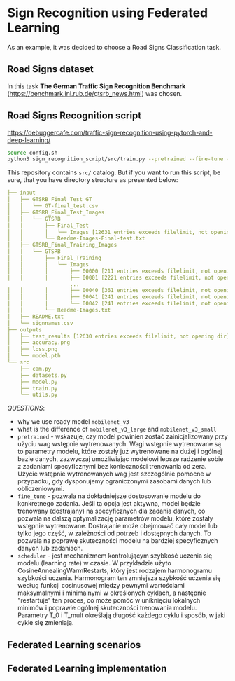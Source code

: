 # Sign Recognition using Federated Learning

As an example, it was decided to choose a Road Signs Classification task.


## Road Signs dataset

In this task **The German Traffic Sign Recognition Benchmark** (https://benchmark.ini.rub.de/gtsrb_news.html) was chosen.



## Road Signs Recognition script

https://debuggercafe.com/traffic-sign-recognition-using-pytorch-and-deep-learning/
```bash
source config.sh
python3 sign_recognition_script/src/train.py --pretrained --fine-tune --epochs $EPOCHS --learning-rate $LEARNING_RATE
```

This repository contains `src/` catalog. But if you want to run this script, be sure, that you have directory structure as presented below:

```yaml
├── input
│   ├── GTSRB_Final_Test_GT
│   │   └── GT-final_test.csv
│   ├── GTSRB_Final_Test_Images
│   │   └── GTSRB
│   │       ├── Final_Test
│   │       │   └── Images [12631 entries exceeds filelimit, not opening dir]
│   │       └── Readme-Images-Final-test.txt
│   ├── GTSRB_Final_Training_Images
│   │   └── GTSRB
│   │       ├── Final_Training
│   │       │   └── Images
│   │       │       ├── 00000 [211 entries exceeds filelimit, not opening dir]
│   │       │       ├── 00001 [2221 entries exceeds filelimit, not opening dir]
                    ...
│   │       │       ├── 00040 [361 entries exceeds filelimit, not opening dir]
│   │       │       ├── 00041 [241 entries exceeds filelimit, not opening dir]
│   │       │       └── 00042 [241 entries exceeds filelimit, not opening dir]
│   │       └── Readme-Images.txt
│   ├── README.txt
│   └── signnames.csv
├── outputs
│   ├── test_results [12630 entries exceeds filelimit, not opening dir]
│   ├── accuracy.png
│   ├── loss.png
│   └── model.pth
└── src
    ├── cam.py
    ├── datasets.py
    ├── model.py
    ├── train.py
    └── utils.py
```

*QUESTIONS*:
* why we use ready model `mobilenet_v3`
* what is the difference of `mobilenet_v3_large` and `mobilenet_v3_small`
* `pretrained` - wskazuje, czy model powinien zostać zainicjalizowany przy użyciu wag wstępnie wytrenowanych.
Wagi wstępnie wytrenowane są to parametry modelu, które zostały już wytrenowane na dużej i ogólnej bazie danych,
zazwyczaj umożliwiając modelowi lepsze radzenie sobie z zadaniami specyficznymi bez konieczności trenowania od zera.
Użycie wstępnie wytrenowanych wag jest szczególnie pomocne w przypadku, gdy dysponujemy ograniczonymi zasobami danych
lub obliczeniowymi.
* `fine_tune` - pozwala na dokładniejsze dostosowanie modelu do konkretnego zadania. Jeśli ta opcja jest
aktywna, model będzie trenowany (dostrajany) na specyficznych dla zadania danych, co pozwala na dalszą optymalizację
parametrów modelu, które zostały wstępnie wytrenowane. Dostrajanie może obejmować cały model lub tylko jego część, w
zależności od potrzeb i dostępnych danych. To pozwala na poprawę skuteczności modelu na bardziej specyficznych danych
lub zadaniach.
* `scheduler` -  jest mechanizmem kontrolującym szybkość uczenia się modelu (learning rate) w czasie. W przykładzie
użyto CosineAnnealingWarmRestarts, który jest rodzajem harmonogramu szybkości uczenia. Harmonogram ten zmniejsza
szybkość uczenia się według funkcji cosinusowej między pewnymi wartościami maksymalnymi i minimalnymi w określonych
cyklach, a następnie "restartuje" ten proces, co może pomóc w uniknięciu lokalnych minimów i poprawie ogólnej
skuteczności trenowania modelu. Parametry T_0 i T_mult określają długość każdego cyklu i sposób, w jaki cykle się
zmieniają.

## Federated Learning scenarios

## Federated Learning implementation

